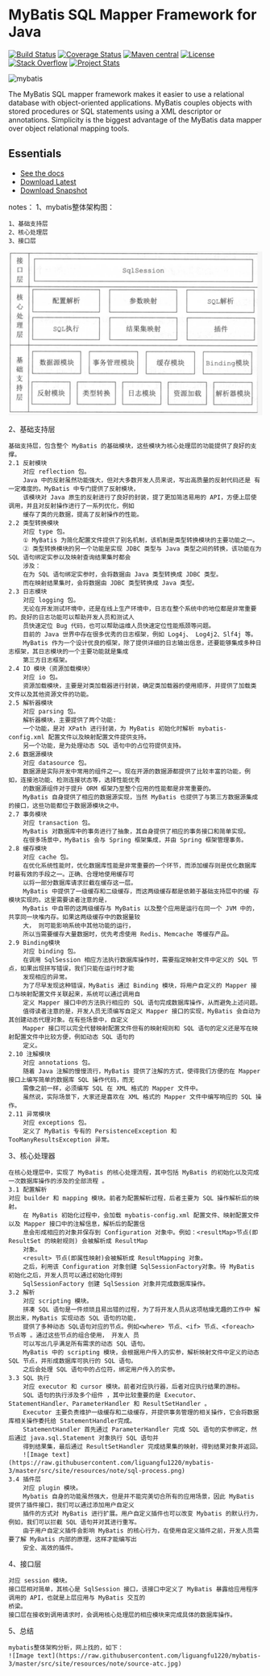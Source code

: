 MyBatis SQL Mapper Framework for Java
=====================================

[![Build Status](https://travis-ci.org/mybatis/mybatis-3.svg?branch=master)](https://travis-ci.org/mybatis/mybatis-3)
[![Coverage Status](https://coveralls.io/repos/mybatis/mybatis-3/badge.svg?branch=master&service=github)](https://coveralls.io/github/mybatis/mybatis-3?branch=master)
[![Maven central](https://maven-badges.herokuapp.com/maven-central/org.mybatis/mybatis/badge.svg)](https://maven-badges.herokuapp.com/maven-central/org.mybatis/mybatis)
[![License](http://img.shields.io/:license-apache-brightgreen.svg)](http://www.apache.org/licenses/LICENSE-2.0.html)
[![Stack Overflow](http://img.shields.io/:stack%20overflow-mybatis-brightgreen.svg)](http://stackoverflow.com/questions/tagged/mybatis)
[![Project Stats](https://www.openhub.net/p/mybatis/widgets/project_thin_badge.gif)](https://www.openhub.net/p/mybatis)

![mybatis](http://mybatis.github.io/images/mybatis-logo.png)

The MyBatis SQL mapper framework makes it easier to use a relational database with object-oriented applications.
MyBatis couples objects with stored procedures or SQL statements using a XML descriptor or annotations.
Simplicity is the biggest advantage of the MyBatis data mapper over object relational mapping tools.

Essentials
----------

* [See the docs](http://mybatis.github.io/mybatis-3)
* [Download Latest](https://github.com/mybatis/mybatis-3/releases)
* [Download Snapshot](https://oss.sonatype.org/content/repositories/snapshots/org/mybatis/mybatis/)


notes：
1、mybatis整体架构图：
    
    1、基础支持层
    2、核心处理层  
    3、接口层 
    
![Image text](https://raw.githubusercontent.com/liguangfu1220/mybatis-3/master/src/site/resources/note/mybatis-architecture.png)
    
2、基础支持层

    基础支持层，包含整个 MyBatis 的基础模块，这些模块为核心处理层的功能提供了良好的支撑。
    2.1 反射模块
        对应 reflection 包。
        Java 中的反射虽然功能强大，但对大多数开发人员来说，写出高质量的反射代码还是 有一定难度的。MyBatis 中专门提供了反射模块，
        该模块对 Java 原生的反射进行了良好的封装，提了更加简洁易用的 API，方便上层使调用，并且对反射操作进行了一系列优化，例如
        缓存了类的元数据，提高了反射操作的性能。
    2.2 类型转换模块
        对应 type 包。
        ① MyBatis 为简化配置文件提供了别名机制，该机制是类型转换模块的主要功能之一。
        ② 类型转换模块的另一个功能是实现 JDBC 类型与 Java 类型之间的转换，该功能在为 SQL 语句绑定实参以及映射查询结果集时都会
        涉及：
        在为 SQL 语句绑定实参时，会将数据由 Java 类型转换成 JDBC 类型。
        而在映射结果集时，会将数据由 JDBC 类型转换成 Java 类型。
    2.3 日志模块
        对应 logging 包。
        无论在开发测试环境中，还是在线上生产环境中，日志在整个系统中的地位都是非常重要的。良好的日志功能可以帮助开发人员和测试人
        员快速定位 Bug 代码，也可以帮助运维人员快速定位性能瓶颈等问题。
        目前的 Java 世界中存在很多优秀的日志框架，例如 Log4j、 Log4j2、Slf4j 等。
        MyBatis 作为一个设计优良的框架，除了提供详细的日志输出信息，还要能够集成多种日志框架，其日志模块的一个主要功能就是集成
        第三方日志框架。
    2.4 IO 模块（资源加载模块）
        对应 io 包。    
        资源加载模块，主要是对类加载器进行封装，确定类加载器的使用顺序，并提供了加载类文件以及其他资源文件的功能。
    2.5 解析器模块
        对应 parsing 包。
        解析器模块，主要提供了两个功能:
        一个功能，是对 XPath 进行封装，为 MyBatis 初始化时解析 mybatis-config.xml 配置文件以及映射配置文件提供支持。
        另一个功能，是为处理动态 SQL 语句中的占位符提供支持。
    2.6 数据源模块
        对应 datasource 包。
        数据源是实际开发中常用的组件之一。现在开源的数据源都提供了比较丰富的功能，例如，连接池功能、检测连接状态等，选择性能优秀
        的数据源组件对于提升 ORM 框架乃至整个应用的性能都是非常重要的。
        MyBatis 自身提供了相应的数据源实现，当然 MyBatis 也提供了与第三方数据源集成的接口，这些功能都位于数据源模块之中。
    2.7 事务模块
        对应 transaction 包。
        MyBatis 对数据库中的事务进行了抽象，其自身提供了相应的事务接口和简单实现。
        在很多场景中，MyBatis 会与 Spring 框架集成，并由 Spring 框架管理事务。
    2.8 缓存模块
        对应 cache 包。
        在优化系统性能时，优化数据库性能是非常重要的一个环节，而添加缓存则是优化数据库时最有效的手段之一。正确、合理地使用缓存可
        以将一部分数据库请求拦截在缓存这一层。
        MyBatis 中提供了一级缓存和二级缓存，而这两级缓存都是依赖于基础支持层中的缓 存模块实现的。这里需要读者注意的是，
        MyBatis 中自带的这两级缓存与 MyBatis 以及整个应用是运行在同一个 JVM 中的，共享同一块堆内存。如果这两级缓存中的数据量较
        大， 则可能影响系统中其他功能的运行，
        所以当需要缓存大量数据时，优先考虑使用 Redis、Memcache 等缓存产品。
    2.9 Binding模块
        对应 binding 包。
        在调用 SqlSession 相应方法执行数据库操作时，需要指定映射文件中定义的 SQL 节点，如果出现拼写错误，我们只能在运行时才能
        发现相应的异常。
        为了尽早发现这种错误，MyBatis 通过 Binding 模块，将用户自定义的 Mapper 接口与映射配置文件关联起来，系统可以通过调用自
        定义 Mapper 接口中的方法执行相应的 SQL 语句完成数据库操作，从而避免上述问题。
        值得读者注意的是，开发人员无须编写自定义 Mapper 接口的实现，MyBatis 会自动为其创建动态代理对象。在有些场景中，自定义 
        Mapper 接口可以完全代替映射配置文件但有的映射规则和 SQL 语句的定义还是写在映射配置文件中比较方便，例如动态 SQL 语句的
        定义。
    2.10 注解模块
        对应 annotations 包。
        随着 Java 注解的慢慢流行，MyBatis 提供了注解的方式，使得我们方便的在 Mapper 接口上编写简单的数据库 SQL 操作代码，而无
        需像之前一样，必须编写 SQL 在 XML 格式的 Mapper 文件中。
        虽然说，实际场景下，大家还是喜欢在 XML 格式的 Mapper 文件中编写响应的 SQL 操作。
    2.11 异常模块
        对应 exceptions 包。
        定义了 MyBatis 专有的 PersistenceException 和 TooManyResultsException 异常。
        
3、核心处理器

    在核心处理层中，实现了 MyBatis 的核心处理流程，其中包括 MyBatis 的初始化以及完成一次数据库操作的涉及的全部流程 。
    3.1 配置解析
    对应 builder 和 mapping 模块。前者为配置解析过程，后者主要为 SQL 操作解析后的映射。
        在 MyBatis 初始化过程中，会加载 mybatis-config.xml 配置文件、映射配置文件以及 Mapper 接口中的注解信息，解析后的配置信
        息会形成相应的对象并保存到 Configuration 对象中。例如：<resultMap>节点(即 ResultSet 的映射规则) 会被解析成 ResultMap 
        对象。
        <result> 节点(即属性映射)会被解析成 ResultMapping 对象。
        之后，利用该 Configuration 对象创建 SqlSessionFactory对象。待 MyBatis 初始化之后，开发人员可以通过初始化得到 
        SqlSessionFactory 创建 SqlSession 对象并完成数据库操作。
    3.2 解析
        对应 scripting 模块。
        拼凑 SQL 语句是一件烦琐且易出错的过程，为了将开发人员从这项枯燥无趣的工作中 解脱出来，MyBatis 实现动态 SQL 语句的功能，
        提供了多种动态 SQL语句对应的节点。例如<where> 节点、<if> 节点、<foreach> 节点等 。通过这些节点的组合使用， 开发人 员
        可以写出几乎满足所有需求的动态 SQL 语句。
        MyBatis 中的 scripting 模块，会根据用户传入的实参，解析映射文件中定义的动态 SQL 节点，并形成数据库可执行的 SQL 语句。
        之后会处理 SQL 语句中的占位符，绑定用户传入的实参。
    3.3 SQL 执行
        对应 executor 和 cursor 模块。前者对应执行器，后者对应执行结果的游标。
        SQL 语句的执行涉及多个组件 ，其中比较重要的是 Executor、StatementHandler、ParameterHandler 和 ResultSetHandler 。
        Executor 主要负责维护一级缓存和二级缓存，并提供事务管理的相关操作，它会将数据库相关操作委托给 StatementHandler完成。
        StatementHandler 首先通过 ParameterHandler 完成 SQL 语句的实参绑定，然后通过 java.sql.Statement 对象执行 SQL 语句并
        得到结果集，最后通过 ResultSetHandler 完成结果集的映射，得到结果对象并返回。
        ![Image text](https://raw.githubusercontent.com/liguangfu1220/mybatis-3/master/src/site/resources/note/sql-process.png)
    3.4 插件层
        对应 plugin 模块。
        Mybatis 自身的功能虽然强大，但是并不能完美切合所有的应用场景，因此 MyBatis 提供了插件接口，我们可以通过添加用户自定义
        插件的方式对 MyBatis 进行扩展。用户自定义插件也可以改变 Mybatis 的默认行为，例如，我们可以拦截 SQL 语句并对其进行重写。
        由于用户自定义插件会影响 MyBatis 的核心行为，在使用自定义插件之前，开发人员需要了解 MyBatis 内部的原理，这样才能编写出
        安全、高效的插件。

4、接口层

    对应 session 模块。
    接口层相对简单，其核心是 SqlSession 接口，该接口中定义了 MyBatis 暴露给应用程序调用的 API，也就是上层应用与 MyBatis 交互的
    桥梁。
    接口层在接收到调用请求时，会调用核心处理层的相应模块来完成具体的数据库操作。

5、总结

    mybatis整体架构分析，网上找的，如下：
    ![Image text](https://raw.githubusercontent.com/liguangfu1220/mybatis-3/master/src/site/resources/note/source-atc.jpg)
    